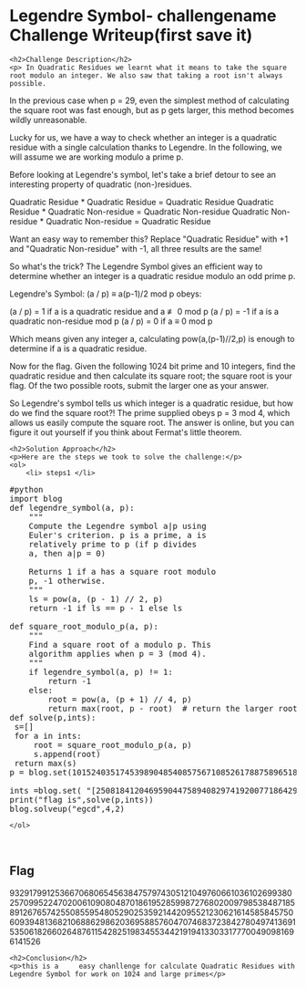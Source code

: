 <title>Legendre Symbol- challengename Challenge Writeup(first save it)</title>
<!DOCTYPE html>
<html>

<body>
    <h1>Legendre Symbol- challengename Challenge Writeup(first save it)</h1>

    <h2>Challenge Description</h2>
    <p> In Quadratic Residues we learnt what it means to take the square root modulo an integer. We also saw that taking a root isn't always possible.

In the previous case when p = 29, even the simplest method of calculating the square root was fast enough, but as p gets larger, this method becomes wildly unreasonable.

Lucky for us, we have a way to check whether an integer is a quadratic residue with a single calculation thanks to Legendre. In the following, we will assume we are working modulo a prime p.

Before looking at Legendre's symbol, let's take a brief detour to see an interesting property of quadratic (non-)residues.

Quadratic Residue * Quadratic Residue = Quadratic Residue
Quadratic Residue * Quadratic Non-residue = Quadratic Non-residue
Quadratic Non-residue * Quadratic Non-residue = Quadratic Residue

Want an easy way to remember this? Replace "Quadratic Residue" with +1 and "Quadratic Non-residue" with -1, all three results are the same!


So what's the trick? The Legendre Symbol gives an efficient way to determine whether an integer is a quadratic residue modulo an odd prime p.

Legendre's Symbol: (a / p) ≡ a(p-1)/2 mod p obeys:

(a / p) = 1 if a is a quadratic residue and a ≢ 0 mod p
(a / p) = -1 if a is a quadratic non-residue mod p
(a / p) = 0 if a ≡ 0 mod p

Which means given any integer a, calculating pow(a,(p-1)//2,p) is enough to determine if a is a quadratic residue.

Now for the flag. Given the following 1024 bit prime and 10 integers, find the quadratic residue and then calculate its square root; the square root is your flag. Of the two possible roots, submit the larger one as your answer.

So Legendre's symbol tells us which integer is a quadratic residue, but how do we find the square root?! The prime supplied obeys p = 3 mod 4, which allows us easily compute the square root. The answer is online, but you can figure it out yourself if you think about Fermat's little theorem.
 
</p>
 
    <h2>Solution Approach</h2>
    <p>Here are the steps we took to solve the challenge:</p>
    <ol>
        <li> steps1 </li>
<pre>
#python
import blog
def legendre_symbol(a, p):
    """
    Compute the Legendre symbol a|p using
    Euler's criterion. p is a prime, a is
    relatively prime to p (if p divides
    a, then a|p = 0)

    Returns 1 if a has a square root modulo
    p, -1 otherwise.
    """
    ls = pow(a, (p - 1) // 2, p)
    return -1 if ls == p - 1 else ls

def square_root_modulo_p(a, p):
    """
    Find a square root of a modulo p. This
    algorithm applies when p = 3 (mod 4).
    """
    if legendre_symbol(a, p) != 1:
        return -1
    else:
        root = pow(a, (p + 1) // 4, p)
        return max(root, p - root)  # return the larger root
def solve(p,ints):
 s=[]
 for a in ints:
     root = square_root_modulo_p(a, p)
     s.append(root)
 return max(s)
p = blog.set(101524035174539890485408575671085261788758965189060164484385690801466167356667036677932998889725476582421738788500738738503134356158197247473850273565349249573867251280253564698939768700489401960767007716413932851838937641880157263936985954881657889497583485535527613578457628399173971810541670838543309159139,1)

ints =blog.set( "[25081841204695904475894082974192007718642931811040324543182130088804239047149283334700530600468528298920930150221871666297194395061462592781551275161695411167049544771049769000895119729307495913024360169904315078028798025169985966732789207320203861858234048872508633514498384390497048416012928086480326832803, 45471765180330439060504647480621449634904192839383897212809808339619841633826534856109999027962620381874878086991125854247108359699799913776917227058286090426484548349388138935504299609200377899052716663351188664096302672712078508601311725863678223874157861163196340391008634419348573975841578359355931590555, 17364140182001694956465593533200623738590196990236340894554145562517924989208719245429557645254953527658049246737589538280332010533027062477684237933221198639948938784244510469138826808187365678322547992099715229218615475923754896960363138890331502811292427146595752813297603265829581292183917027983351121325, 14388109104985808487337749876058284426747816961971581447380608277949200244660381570568531129775053684256071819837294436069133592772543582735985855506250660938574234958754211349215293281645205354069970790155237033436065434572020652955666855773232074749487007626050323967496732359278657193580493324467258802863, 4379499308310772821004090447650785095356643590411706358119239166662089428685562719233435615196994728767593223519226235062647670077854687031681041462632566890129595506430188602238753450337691441293042716909901692570971955078924699306873191983953501093343423248482960643055943413031768521782634679536276233318, 85256449776780591202928235662805033201684571648990042997557084658000067050672130152734911919581661523957075992761662315262685030115255938352540032297113615687815976039390537716707854569980516690246592112936796917504034711418465442893323439490171095447109457355598873230115172636184525449905022174536414781771, 50576597458517451578431293746926099486388286246142012476814190030935689430726042810458344828563913001012415702876199708216875020997112089693759638454900092580746638631062117961876611545851157613835724635005253792316142379239047654392970415343694657580353333217547079551304961116837545648785312490665576832987, 96868738830341112368094632337476840272563704408573054404213766500407517251810212494515862176356916912627172280446141202661640191237336568731069327906100896178776245311689857997012187599140875912026589672629935267844696976980890380730867520071059572350667913710344648377601017758188404474812654737363275994871, 4881261656846638800623549662943393234361061827128610120046315649707078244180313661063004390750821317096754282796876479695558644108492317407662131441224257537276274962372021273583478509416358764706098471849536036184924640593888902859441388472856822541452041181244337124767666161645827145408781917658423571721, 18237936726367556664171427575475596460727369368246286138804284742124256700367133250078608537129877968287885457417957868580553371999414227484737603688992620953200143688061024092623556471053006464123205133894607923801371986027458274343737860395496260538663183193877539815179246700525865152165600985105257601565]",2)
print("flag is",solve(p,ints))
blog.solveup("egcd",4,2)
</pre>    
    
    </ol>
<br>
    <h2>Flag</h2>
    <p class="flag">93291799125366706806545638475797430512104976066103610269938025709952247020061090804870186195285998727680200979853848718589126765742550855954805290253592144209552123062161458584575060939481368210688629862036958857604707468372384278049741369153506182660264876115428251983455344219194133033177700490981696141526
</p>

    <h2>Conclusion</h2>
    <p>this is a     easy chanllenge for calculate Quadratic Residues with Legendre Symbol for work on 1024 and large primes</p>
</body>
</html>

